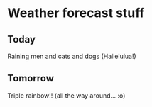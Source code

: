 # Weather forecast stuff

## Today

Raining men and cats and dogs (Hallelulua!)

## Tomorrow

Triple rainbow!! (all the way around... :o)

